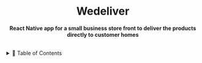 <!-- ⚠️ This README has been generated from the file(s) "blueprint.md" ⚠️--><p align="center">
</p>
<h1 align="center">Wedeliver</h1>
<p align="center">
  <b>React Native app for a small business store front to deliver the products directly to customer homes</b></br>
  <sub><sub>
</p>

<br />

<details>
<summary>📖 Table of Contents</summary>
<br />


